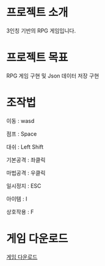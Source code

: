 # 프로젝트 소개

3인칭 기반의 RPG 게임입니다.

# 프로젝트 목표

RPG 게임 구현 및 Json 데이터 저장 구현

# 조작법

이동 : wasd

점프 : Space

대쉬 : Left Shift

기본공격 : 좌클릭

마법공격 : 우클릭

일시정지 : ESC

아이템 : I

상호작용 : F

# 게임 다운로드

[게임 다운로드](https://drive.google.com/file/d/1OLeT3fx3aiWN-dHUnQvYn_XIg8LS__D6/view?usp=sharing)
